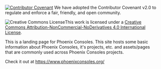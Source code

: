 [![Contributor Covenant](https://img.shields.io/badge/Contributor%20Covenant-v2.0%20adopted-ff69b4.svg)](code_of_conduct.md) We have adopted the Contributor Covenant v2.0 to regulate and enforce a fair, friendly, and open community.

![Creative Commons License](https://i.creativecommons.org/l/by-nc-nd/4.0/80x15.png)This work is licensed under a <a rel="license" href="http://creativecommons.org/licenses/by-nc-nd/4.0/">Creative Commons Attribution-NonCommercial-NoDerivatives 4.0 International License</a>.

This is a landing page for Phoenix Consoles. This site hosts some basic information about Phoenix Consoles, it's projects, etc. and assets/pages that are commonly used across Phoenix Consoles projects.

Check it out at https://www.phoenixconsoles.org/

